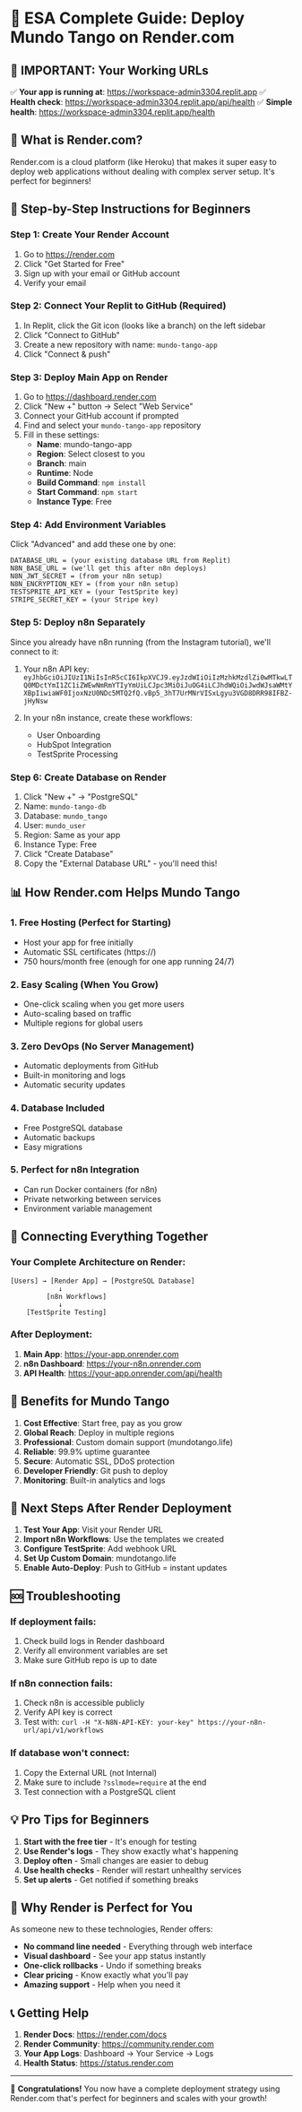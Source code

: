 # 🚀 ESA Complete Guide: Deploy Mundo Tango on Render.com

## 📌 IMPORTANT: Your Working URLs

✅ **Your app is running at**: https://workspace-admin3304.replit.app
✅ **Health check**: https://workspace-admin3304.replit.app/api/health
✅ **Simple health**: https://workspace-admin3304.replit.app/health

## 🎯 What is Render.com?

Render.com is a cloud platform (like Heroku) that makes it super easy to deploy web applications without dealing with complex server setup. It's perfect for beginners!

## 🔧 Step-by-Step Instructions for Beginners

### Step 1: Create Your Render Account
1. Go to https://render.com
2. Click "Get Started for Free"
3. Sign up with your email or GitHub account
4. Verify your email

### Step 2: Connect Your Replit to GitHub (Required)
1. In Replit, click the Git icon (looks like a branch) on the left sidebar
2. Click "Connect to GitHub"
3. Create a new repository with name: `mundo-tango-app`
4. Click "Connect & push"

### Step 3: Deploy Main App on Render
1. Go to https://dashboard.render.com
2. Click "New +" button → Select "Web Service"
3. Connect your GitHub account if prompted
4. Find and select your `mundo-tango-app` repository
5. Fill in these settings:
   - **Name**: mundo-tango-app
   - **Region**: Select closest to you
   - **Branch**: main
   - **Runtime**: Node
   - **Build Command**: `npm install`
   - **Start Command**: `npm start`
   - **Instance Type**: Free

### Step 4: Add Environment Variables
Click "Advanced" and add these one by one:
```
DATABASE_URL = (your existing database URL from Replit)
N8N_BASE_URL = (we'll get this after n8n deploys)
N8N_JWT_SECRET = (from your n8n setup)
N8N_ENCRYPTION_KEY = (from your n8n setup)
TESTSPRITE_API_KEY = (your TestSprite key)
STRIPE_SECRET_KEY = (your Stripe key)
```

### Step 5: Deploy n8n Separately
Since you already have n8n running (from the Instagram tutorial), we'll connect to it:

1. Your n8n API key: `eyJhbGciOiJIUzI1NiIsInR5cCI6IkpXVCJ9.eyJzdWIiOiIzMzhkMzdlZi0wMTkwLTQ0MDctYmI1ZC1iZWEwNmRmYTIyYmUiLCJpc3MiOiJuOG4iLCJhdWQiOiJwdWJsaWMtYXBpIiwiaWF0IjoxNzU0NDc5MTQ2fQ.vBp5_3hT7UrMNrVISxLgyu3VGD8DRR98IFBZ-jHyNsw`

2. In your n8n instance, create these workflows:
   - User Onboarding
   - HubSpot Integration
   - TestSprite Processing

### Step 6: Create Database on Render
1. Click "New +" → "PostgreSQL"
2. Name: `mundo-tango-db`
3. Database: `mundo_tango`
4. User: `mundo_user`
5. Region: Same as your app
6. Instance Type: Free
7. Click "Create Database"
8. Copy the "External Database URL" - you'll need this!

## 📊 How Render.com Helps Mundo Tango

### 1. **Free Hosting** (Perfect for Starting)
- Host your app for free initially
- Automatic SSL certificates (https://)
- 750 hours/month free (enough for one app running 24/7)

### 2. **Easy Scaling** (When You Grow)
- One-click scaling when you get more users
- Auto-scaling based on traffic
- Multiple regions for global users

### 3. **Zero DevOps** (No Server Management)
- Automatic deployments from GitHub
- Built-in monitoring and logs
- Automatic security updates

### 4. **Database Included**
- Free PostgreSQL database
- Automatic backups
- Easy migrations

### 5. **Perfect for n8n Integration**
- Can run Docker containers (for n8n)
- Private networking between services
- Environment variable management

## 🔗 Connecting Everything Together

### Your Complete Architecture on Render:
```
[Users] → [Render App] → [PostgreSQL Database]
            ↓
         [n8n Workflows]
            ↓
    [TestSprite Testing]
```

### After Deployment:
1. **Main App**: https://your-app.onrender.com
2. **n8n Dashboard**: https://your-n8n.onrender.com
3. **API Health**: https://your-app.onrender.com/api/health

## 🎉 Benefits for Mundo Tango

1. **Cost Effective**: Start free, pay as you grow
2. **Global Reach**: Deploy in multiple regions
3. **Professional**: Custom domain support (mundotango.life)
4. **Reliable**: 99.9% uptime guarantee
5. **Secure**: Automatic SSL, DDoS protection
6. **Developer Friendly**: Git push to deploy
7. **Monitoring**: Built-in analytics and logs

## 📝 Next Steps After Render Deployment

1. **Test Your App**: Visit your Render URL
2. **Import n8n Workflows**: Use the templates we created
3. **Configure TestSprite**: Add webhook URL
4. **Set Up Custom Domain**: mundotango.life
5. **Enable Auto-Deploy**: Push to GitHub = instant updates

## 🆘 Troubleshooting

### If deployment fails:
1. Check build logs in Render dashboard
2. Verify all environment variables are set
3. Make sure GitHub repo is up to date

### If n8n connection fails:
1. Check n8n is accessible publicly
2. Verify API key is correct
3. Test with: `curl -H "X-N8N-API-KEY: your-key" https://your-n8n-url/api/v1/workflows`

### If database won't connect:
1. Copy the External URL (not Internal)
2. Make sure to include `?sslmode=require` at the end
3. Test connection with a PostgreSQL client

## 💡 Pro Tips for Beginners

1. **Start with the free tier** - It's enough for testing
2. **Use Render's logs** - They show exactly what's happening
3. **Deploy often** - Small changes are easier to debug
4. **Use health checks** - Render will restart unhealthy services
5. **Set up alerts** - Get notified if something breaks

## 🎯 Why Render is Perfect for You

As someone new to these technologies, Render offers:
- **No command line needed** - Everything through web interface
- **Visual dashboard** - See your app status instantly
- **One-click rollbacks** - Undo if something breaks
- **Clear pricing** - Know exactly what you'll pay
- **Amazing support** - Help when you need it

## 📞 Getting Help

1. **Render Docs**: https://render.com/docs
2. **Render Community**: https://community.render.com
3. **Your App Logs**: Dashboard → Your Service → Logs
4. **Health Status**: https://status.render.com

---

🎉 **Congratulations!** You now have a complete deployment strategy using Render.com that's perfect for beginners and scales with your growth!